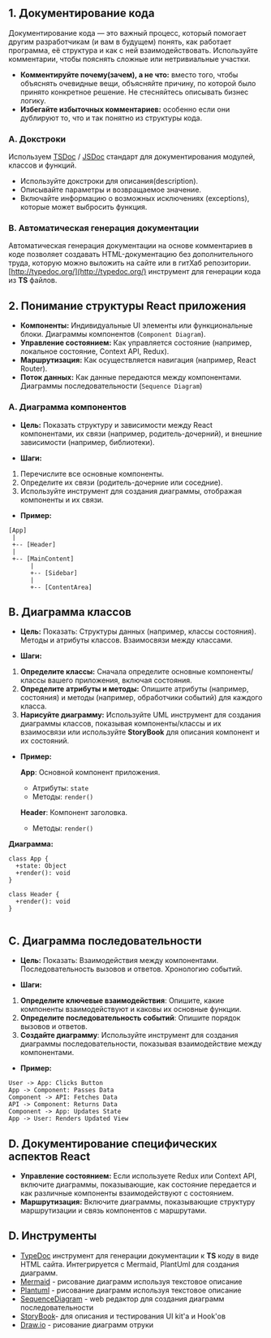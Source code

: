 ## 1. Документирование кода
Документирование кода — это важный процесс, который помогает другим разработчикам (и вам в будущем) понять, как работает программа, её структура и как с ней взаимодействовать.
Используйте комментарии, чтобы пояснять сложные или нетривиальные участки.
- **Комментируйте почему(зачем), а не что:** вместо того, чтобы объяснять очевидные вещи, объясняйте причину, по которой было принято конкретное решение. Не стесняйтесь описывать бизнес логику.
- **Избегайте избыточных комментариев:** особенно если они дублируют то, что и так понятно из структуры кода.

### A. Докстроки
Используем [TSDoc](https://github.com/microsoft/tsdoc) / [JSDoc](https://github.com/jsdoc/jsdoc) стандарт для документирования модулей, классов и функций.
- Используйте докстроки для описания(description).
- Описывайте параметры и возвращаемое значение.
- Включайте информацию о возможных исключениях (exceptions), которые может выбросить функция.
  
### B. Автоматическая генерация документации
Автоматическая генерация документации на основе комментариев в коде позволяет создавать HTML-документацию без дополнительного труда, которую можно выложить на сайте или в гитХаб репозитории. [http://typedoc.org/](http://typedoc.org/) инструмент для генерации кода из **TS** файлов.

## 2. Понимание структуры React приложения

- **Компоненты:** Индивидуальные UI элементы или функциональные блоки. Диаграммы компонентов (`Component Diagram`).
- **Управление состоянием:** Как управляется состояние (например, локальное состояние, Context API, Redux).
- **Маршрутизация:** Как осуществляется навигация (например, React Router).
- **Поток данных:** Как данные передаются между компонентами. Диаграммы последовательности (`Sequence Diagram`) 

### A. Диаграмма компонентов

- **Цель:** Показать структуру и зависимости между React компонентами, их связи (например, родитель-дочерний), и внешние зависимости (например, библиотеки).

- **Шаги:**
1. Перечислите все основные компоненты.
2. Определите их связи (родитель-дочерние или соседние).
3. Используйте инструмент для создания диаграммы, отображая компоненты и их связи.

- **Пример:**
```
[App]
 | 
 +-- [Header]
 |
 +-- [MainContent]
      |
      +-- [Sidebar]
      |
      +-- [ContentArea]
```

## B. Диаграмма классов

- **Цель:** Показать: Структуры данных (например, классы состояния). Методы и атрибуты классов. Взаимосвязи между классами.

- **Шаги:**

1. **Определите классы:** Сначала определите основные компоненты/классы вашего приложения, включая состояния.
2. **Определите атрибуты и методы:** Опишите атрибуты (например, состояния) и методы (например, обработчики событий) для каждого класса.
3. **Нарисуйте диаграмму:** Используйте UML инструмент для создания диаграммы классов, показывая компоненты/классы и их взаимосвязи или
   используйте **StoryBook** для описания компонент и их состояний.

- **Пример:**

  **App**: Основной компонент приложения.
  - Атрибуты: `state`
  - Методы: `render()`

  **Header**: Компонент заголовка.
  - Методы: `render()`

**Диаграмма:**

```
class App {
  +state: Object
  +render(): void
}

class Header {
  +render(): void
}


```

## C. Диаграмма последовательности

- **Цель:** Показать: Взаимодействия между компонентами. Последовательность вызовов и ответов. Хронологию событий.

- **Шаги:**

1. **Определите ключевые взаимодействия**: Опишите, какие компоненты взаимодействуют и каковы их основные функции.
2. **Определите последовательность событий**: Опишите порядок вызовов и ответов.
3. **Создайте диаграмму**: Используйте инструмент для создания диаграммы последовательности, показывая взаимодействие между компонентами.

- **Пример:**

```
User -> App: Clicks Button
App -> Component: Passes Data
Component -> API: Fetches Data
API -> Component: Returns Data
Component -> App: Updates State
App -> User: Renders Updated View
```

## D. Документирование специфических аспектов React
- **Управление состоянием:** Если используете Redux или Context API, включите диаграммы, показывающие, как состояние передается и как различные компоненты взаимодействуют с состоянием.
- **Маршрутизация:** Включите диаграммы, показывающие структуру маршрутизации и связь компонентов с маршрутами.

## D. Инструменты
- [TypeDoc](https://typedoc.org/guides/overview/) инструмент для генерации документации к **TS** коду в виде HTML сайта. Интегрируется с Mermaid, PlantUml для создания диаграмм.
- [Mermaid](https://github.com/mermaid-js/mermaid) - рисование диаграмм используя текстовое описание
- [Plantuml](https://plantuml.com/) - рисование диаграмм используя текстовое описание
- [SequenceDiagram](https://www.sequencediagram.org/) - web редактор для создания диаграмм последовательности
- [StoryBook](https://storybook.js.org/)- для описания и тестирования UI kit'а и Hook'ов
- [Draw.io](https://app.diagrams.net/) - рисование диаграмм отруки

 

